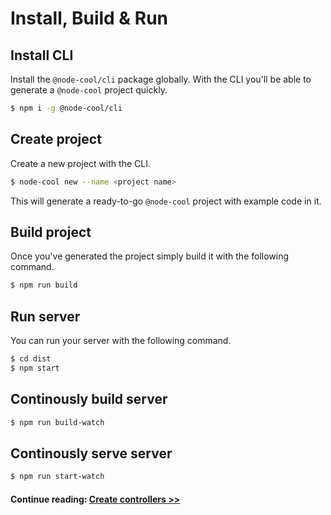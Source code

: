 # Install, Build & Run

## Install CLI

Install the `@node-cool/cli` package globally. With the CLI you'll be able to generate a `@node-cool` project quickly.

```bash
$ npm i -g @node-cool/cli
```

## Create project

Create a new project with the CLI.

```bash
$ node-cool new --name <project name>
```

This will generate a ready-to-go `@node-cool` project with example code in it.

## Build project

Once you've generated the project simply build it with the following command.

```bash
$ npm run build
```

## Run server

You can run your server with the following command.

```bash
$ cd dist
$ npm start
```

## Continously build server

```bash
$ npm run build-watch
```

## Continously serve server

```bash
$ npm run start-watch
```

#### Continue reading: [ Create controllers >>](/getting-started/controllers.md) <!-- {docsify-ignore} -->